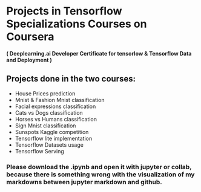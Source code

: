 # Projects in Tensorflow Specializations Courses on Coursera 
**( Deeplearning.ai Developer Certificate for tensorlow & Tensorflow Data and Deployment )**

## Projects done in the two courses:
* House Prices prediction
* Mnist & Fashion Mnist classification
* Facial expressions classification 
* Cats vs Dogs classification
* Horses vs Humans classification
* Sign Mnist classification
* Sunspots Kaggle competition
* Tensorflow lite implementation
* Tensorflow Datasets usage
* Tensorflow Serving

### Please download the .ipynb and open it with jupyter or collab, because there is something wrong with the visualization of my markdowns between jupyter markdown and github.
